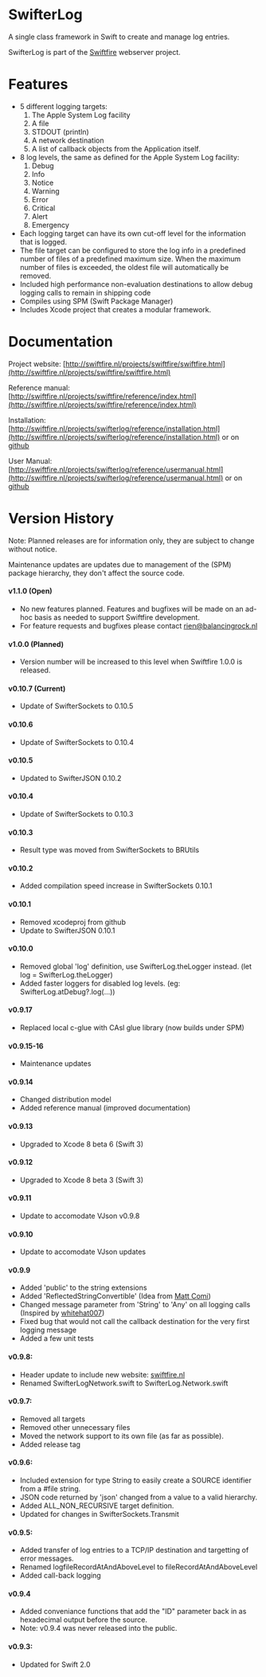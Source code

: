 # SwifterLog
A single class framework in Swift to create and manage log entries.

SwifterLog is part of the [Swiftfire](http://swiftfire.nl) webserver project.

# Features

- 5 different logging targets:
	1. The Apple System Log facility
	2. A file
	3. STDOUT (println)
	4. A network destination
	5. A list of callback objects from the Application itself.
- 8 log levels, the same as defined for the Apple System Log facility:
	1. Debug
	2. Info
	3. Notice
	4. Warning
	5. Error
	6. Critical
	7. Alert
	8. Emergency
- Each logging target can have its own cut-off level for the information that is logged.
- The file target can be configured to store the log info in a predefined number of files of a predefined maximum size. When the maximum number of files is exceeded, the oldest file will automatically be removed.
- Included high performance non-evaluation destinations to allow debug logging calls to remain in shipping code
- Compiles using SPM (Swift Package Manager)
- Includes Xcode project that creates a modular framework.

# Documentation

Project website: [http://swiftfire.nl/projects/swiftfire/swiftfire.html](http://swiftfire.nl/projects/swiftfire/swiftfire.html)

Reference manual: [http://swiftfire.nl/projects/swiftfire/reference/index.html](http://swiftfire.nl/projects/swiftfire/reference/index.html)

Installation: [http://swiftfire.nl/projects/swifterlog/reference/installation.html](http://swiftfire.nl/projects/swifterlog/reference/installation.html) or on [github](https://github.com/Balancingrock/SwifterLog/blob/master/docs/Installation.md)

User Manual: [http://swiftfire.nl/projects/swifterlog/reference/usermanual.html](http://swiftfire.nl/projects/swifterlog/reference/usermanual.html) or on [github](https://github.com/Balancingrock/SwifterLog/blob/master/docs/UserManual.md)

# Version History

Note: Planned releases are for information only, they are subject to change without notice.

Maintenance updates are updates due to management of the (SPM) package hierarchy, they don't affect the source code.

#### v1.1.0 (Open)

- No new features planned. Features and bugfixes will be made on an ad-hoc basis as needed to support Swiftfire development.
- For feature requests and bugfixes please contact rien@balancingrock.nl

#### v1.0.0 (Planned)

- Version number will be increased to this level when Swiftfire 1.0.0 is released.

#### v0.10.7 (Current)

- Update of SwifterSockets to 0.10.5

#### v0.10.6

- Update of SwifterSockets to 0.10.4

#### v0.10.5

- Updated to SwifterJSON 0.10.2

#### v0.10.4

- Update of SwifterSockets to 0.10.3

#### v0.10.3

- Result type was moved from SwifterSockets to BRUtils

#### v0.10.2

- Added compilation speed increase in SwifterSockets 0.10.1

#### v0.10.1

- Removed xcodeproj from github
- Update to SwifterJSON 0.10.1

#### v0.10.0

- Removed global 'log' definition, use SwifterLog.theLogger instead. (let log = SwifterLog.theLogger)
- Added faster loggers for disabled log levels. (eg: SwifterLog.atDebug?.log(...))

#### v0.9.17

- Replaced local c-glue with CAsl glue library (now builds under SPM)

#### v0.9.15-16

- Maintenance updates

#### v0.9.14

- Changed distribution model
- Added reference manual (improved documentation)

#### v0.9.13

- Upgraded to Xcode 8 beta 6 (Swift 3)

#### v0.9.12

- Upgraded to Xcode 8 beta 3 (Swift 3)

#### v0.9.11

- Update to accomodate VJson v0.9.8

#### v0.9.10

- Update to accomodate VJson updates

#### v0.9.9

- Added 'public' to the string extensions
- Added 'ReflectedStringConvertible' (Idea from [Matt Comi](https://github.com/mattcomi))
- Changed message parameter from 'String' to 'Any' on all logging calls (Inspired by [whitehat007](https://github.com/whitehat007))
- Fixed bug that would not call the callback destination for the very first logging message
- Added a few unit tests

#### v0.9.8:

- Header update to include new website: [swiftfire.nl](http://swiftfire.nl)
- Renamed SwifterLogNetwork.swift to SwifterLog.Network.swift

#### v0.9.7:

- Removed all targets
- Removed other unnecessary files
- Moved the network support to its own file (as far as possible).
- Added release tag

#### v0.9.6:

- Included extension for type String to easily create a SOURCE identifier from a #file string.
- JSON code returned by 'json' changed from a value to a valid hierarchy.
- Added ALL_NON_RECURSIVE target definition.
- Updated for changes in SwifterSockets.Transmit

#### v0.9.5:

- Added transfer of log entries to a TCP/IP destination and targetting of error messages.
- Renamed logfileRecordAtAndAboveLevel to fileRecordAtAndAboveLevel
- Added call-back logging

#### v0.9.4

- Added conveniance functions that add the "ID" parameter back in as hexadecimal output before the source.
- Note: v0.9.4 was never released into the public.

#### v0.9.3:
- Updated for Swift 2.0
